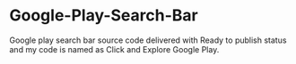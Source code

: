 # Google-Play-Search-Bar
Google play search bar source code delivered with Ready to publish status and my code is named as Click and Explore Google Play. 
